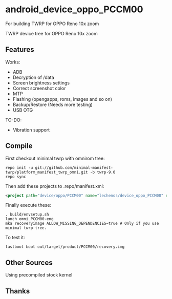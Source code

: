 # android_device_oppo_PCCM00
For building TWRP for OPPO Reno 10x zoom

TWRP device tree for OPPO Reno 10x zoom

## Features

Works:

- ADB
- Decryption of /data
- Screen brightness settings
- Correct screenshot color
- MTP
- Flashing (opengapps, roms, images and so on)
- Backup/Restore (Needs more testing)
- USB OTG

TO-DO:

- Vibration support

## Compile

First checkout minimal twrp with omnirom tree:

```
repo init -u git://github.com/minimal-manifest-twrp/platform_manifest_twrp_omni.git -b twrp-9.0
repo sync
```

Then add these projects to .repo/manifest.xml:

```xml
<project path="device/oppo/PCCM00" name="lechenos/device_oppo_PCCM00" remote="github" revision="android-9.0" />
```

Finally execute these:

```
. build/envsetup.sh
lunch omni_PCCM00-eng
mka recoveryimage ALLOW_MISSING_DEPENDENCIES=true # Only if you use minimal twrp tree.
```

To test it:

```
fastboot boot out/target/product/PCCM00/recovery.img
```

## Other Sources

Using precompiled stock kernel

## Thanks

